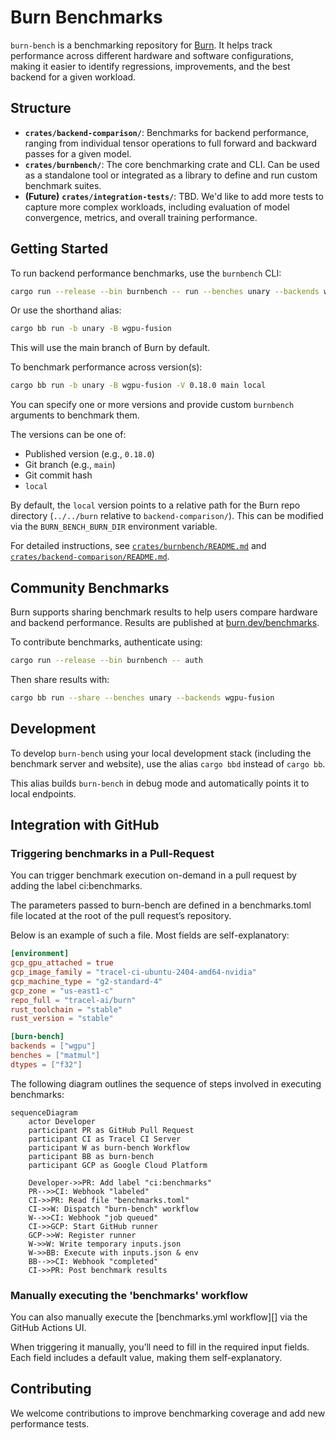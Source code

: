 # Burn Benchmarks

`burn-bench` is a benchmarking repository for [Burn](https://github.com/tracel-ai/burn). It helps
track performance across different hardware and software configurations, making it easier to
identify regressions, improvements, and the best backend for a given workload.

## Structure

- **`crates/backend-comparison/`**: Benchmarks for backend performance, ranging from individual tensor
  operations to full forward and backward passes for a given model.
- **`crates/burnbench/`**: The core benchmarking crate and CLI. Can be used as a standalone tool or
  integrated as a library to define and run custom benchmark suites.
- **(Future)** **`crates/integration-tests/`**: TBD. We'd like to add more tests to capture more complex
  workloads, including evaluation of model convergence, metrics, and overall training performance.

## Getting Started

To run backend performance benchmarks, use the `burnbench` CLI:

```sh
cargo run --release --bin burnbench -- run --benches unary --backends wgpu-fusion
```

Or use the shorthand alias:

```sh
cargo bb run -b unary -B wgpu-fusion
```

This will use the main branch of Burn by default.

To benchmark performance across version(s):

```sh
cargo bb run -b unary -B wgpu-fusion -V 0.18.0 main local
```

You can specify one or more versions and provide custom `burnbench` arguments to benchmark them.

The versions can be one of:

- Published version (e.g., `0.18.0`)
- Git branch (e.g., `main`)
- Git commit hash
- `local`

By default, the `local` version points to a relative path for the Burn repo directory (`../../burn`
relative to `backend-comparison/`). This can be modified via the `BURN_BENCH_BURN_DIR` environment
variable.

For detailed instructions, see [`crates/burnbench/README.md`](./crates/burnbench/README.md) and
[`crates/backend-comparison/README.md`](./crates/backend-comparison/README.md).

## Community Benchmarks

Burn supports sharing benchmark results to help users compare hardware and backend performance.
Results are published at [burn.dev/benchmarks](https://burn.dev/benchmarks/community-benchmarks).

To contribute benchmarks, authenticate using:

```sh
cargo run --release --bin burnbench -- auth
```

Then share results with:

```sh
cargo bb run --share --benches unary --backends wgpu-fusion
```

## Development

To develop `burn-bench` using your local development stack (including the benchmark server and website),
use the alias `cargo bbd` instead of `cargo bb`.

This alias builds `burn-bench` in debug mode and automatically points it to local endpoints.

## Integration with GitHub

### Triggering benchmarks in a Pull-Request

You can trigger benchmark execution on-demand in a pull request by adding the label ci:benchmarks.

The parameters passed to burn-bench are defined in a benchmarks.toml file located at the root of the pull request’s repository.

Below is an example of such a file. Most fields are self-explanatory:

```toml
[environment]
gcp_gpu_attached = true
gcp_image_family = "tracel-ci-ubuntu-2404-amd64-nvidia"
gcp_machine_type = "g2-standard-4"
gcp_zone = "us-east1-c"
repo_full = "tracel-ai/burn"
rust_toolchain = "stable"
rust_version = "stable"

[burn-bench]
backends = ["wgpu"]
benches = ["matmul"]
dtypes = ["f32"]
```

The following diagram outlines the sequence of steps involved in executing benchmarks:

```mermaid
sequenceDiagram
    actor Developer
    participant PR as GitHub Pull Request
    participant CI as Tracel CI Server
    participant W as burn-bench Workflow
    participant BB as burn-bench
    participant GCP as Google Cloud Platform

    Developer->>PR: Add label "ci:benchmarks"
    PR-->>CI: Webhook "labeled"
    CI->>PR: Read file "benchmarks.toml"
    CI->>W: Dispatch "burn-bench" workflow
    W-->>CI: Webhook "job queued"
    CI->>GCP: Start GitHub runner
    GCP->>W: Register runner
    W->>W: Write temporary inputs.json
    W->>BB: Execute with inputs.json & env
    BB-->>CI: Webhook "completed"
    CI->>PR: Post benchmark results
```

### Manually executing the 'benchmarks' workflow

You can also manually execute the [benchmarks.yml workflow][] via the GitHub Actions UI.

When triggering it manually, you’ll need to fill in the required input fields. Each field includes a default value, making them self-explanatory.

## Contributing

We welcome contributions to improve benchmarking coverage and add new performance tests.

[`benchmarks.yml` workflow]: https://github.com/tracel-ai/burn-bench/actions/workflows/benchmarks.yml
